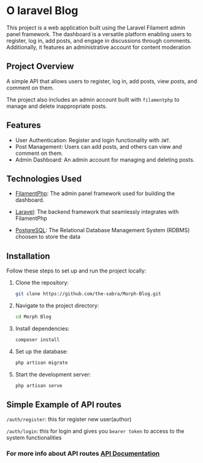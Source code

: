 # O laravel Blog

This project is a web application built using the Laravel Filament admin panel framework. The dashboard is a versatile platform enabling users to register, log in, add posts, and engage in discussions through comments. Additionally, it features an administrative account for content moderation

## Project Overview

A simple API that allows users to register, log in, add posts, view posts, and comment on them.

The project also includes an admin account built with `filamentphp` to manage and delete inappropriate posts.

## Features

-   User Authentication: Register and login functionality with `JWT`.
-   Post Management: Users can add posts, and others can view and comment on them.
-   Admin Dashboard: An admin account for managing and deleting posts.

## Technologies Used

-   [FilamentPhp](https://filamentphp.com/): The admin panel framework used for building the dashboard.

-   [Laravel](https://laravel.com/): The backend framework that seamlessly integrates with FilamentPhp

-   [PostgreSQL](https://www.postgresql.org/): The Relational Database Management System (RDBMS) choosen to store the data 

## Installation

Follow these steps to set up and run the project locally:

1. Clone the repository:

    ```bash
    git clone https://github.com/the-sabra/Morph-Blog.git
    ```

2. Navigate to the project directory:
    ```bash
    cd Morph Blog
    ```
3. Install dependencies:
    ```bash
    composer install
    ```
4. Set up the database:
    ```bash
    php artisan migrate
    ```
5. Start the development server:
    ````bash
    php artisan serve
    ````

## Simple Example of API routes 

`/auth/register`: this for register new user(author)

`/auth/login`: this for login and gives you `bearer token` to access to the system functionalities

### For more info about API routes [API Documentation](https://documenter.getpostman.com/view/22968167/2s9Ykq71Rq)
